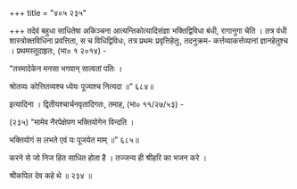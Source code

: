 +++
title = "४०५ २३५"

+++
तदेवं बहुधा साधितेषा अकिञ्चना आत्यन्तिकोत्यादिसंज्ञा भक्तिद्विविधा बंधी, रागानुगा चेति । तत्र वंधी शास्त्रोक्तविधिना प्रवत्तिता, स च विधिद्विविधः, तत्र प्रथमः प्रवृत्तिहेतुः, तदनुक्रम- कर्त्तव्याकर्त्तव्यानां ज्ञानहेतुश्च । प्रथमस्तूदाहृतः, (भा० १ २०१४) - 

"तस्मादेकेन मनसा भगवान् सात्वतां पतिः । 

श्रोतव्यः कोत्तितव्यश्च ध्येयः पूज्यश्च नित्यदा ॥” ६८४॥ 

इत्यादिना । द्वितीयश्चार्चनवृतादिगतः, तमाह, (भा० ११/२७/५३) - 

(२३५) "मामेव नैरपेक्षेपण भक्तियोगेन विन्दति । 

भक्तियोगं स लभते एवं यः पूजयेत माम् ॥” ६८५॥ 

करने से जो निज हित साधित होता है । तज्जन्य ही श्रीहरि का भजन करे । 

श्रीकपिल देव कहे थे ॥ २३४ ॥ 
